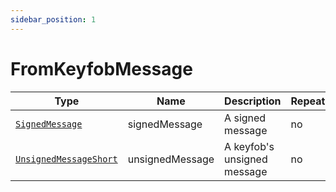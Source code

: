 ```yaml
---
sidebar_position: 1
---
```


# FromKeyfobMessage
Type|Name|Description|Repeated?
-|-|-|-
[`SignedMessage`](../other/signedmsg)|signedMessage|A signed message|no
[`UnsignedMessageShort`](../other/unsignedmsgshort)|unsignedMessage|A keyfob's unsigned message|no
